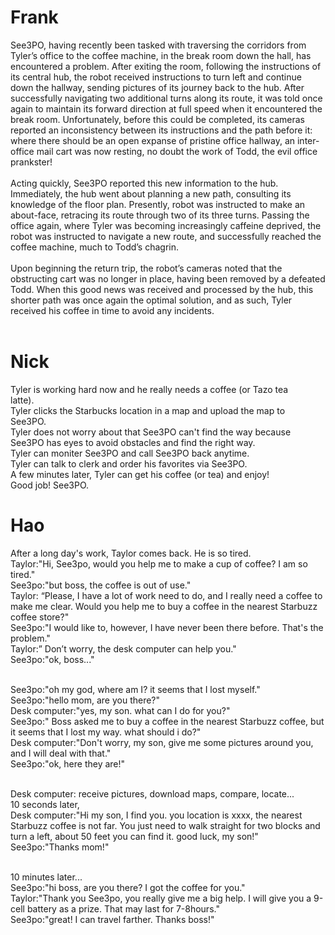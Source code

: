 # Frank #

See3PO, having recently been tasked with traversing the corridors from Tyler’s office to the coffee machine, in the break room down the hall, has encountered a problem. After exiting the room, following the instructions of its central hub, the robot received instructions to turn left and continue down the hallway, sending pictures of its journey back to the hub. After successfully navigating two additional turns along its route, it was told once again to maintain its forward direction at full speed when it encountered the break room. Unfortunately, before this could be completed, its cameras reported an inconsistency between its instructions and the path before it: where there should be an open expanse of pristine office hallway, an inter-office mail cart was now resting, no doubt the work of Todd, the evil office prankster!<br><br>
Acting quickly, See3PO reported this new information to the hub. Immediately, the hub went about planning a new path, consulting its knowledge of the floor plan. Presently, robot was instructed to make an about-face, retracing its route through two of its three turns.  Passing the office again, where Tyler was becoming increasingly caffeine deprived, the robot was instructed to navigate a new route, and successfully reached the coffee machine, much to Todd’s chagrin.<br><br>
Upon beginning the return trip, the robot’s cameras noted that the obstructing cart was no longer in place, having been removed by a defeated Todd. When this good news was received and processed by the hub, this shorter path was once again the optimal solution, and as such, Tyler received his coffee in time to avoid any incidents.<br><br>

<h1>Nick</h1>

Tyler is working hard now and he really needs a coffee (or Tazo tea<br>
latte).<br>
Tyler clicks the Starbucks location in a map and upload the map to<br>
See3PO.<br>
Tyler does not worry about that See3PO can't find the way because<br>
See3PO has eyes to avoid obstacles and find the right way.<br>
Tyler can moniter See3PO and call See3PO back anytime.<br>
Tyler can talk to clerk and order his favorites via See3PO.<br>
A few minutes later, Tyler can get his coffee (or tea) and enjoy!<br>
Good job! See3PO.<br>

<h1>Hao</h1>

After a long day's work, Taylor comes back. He is so tired.<br>
Taylor:"Hi, See3po, would you help me to make a cup of coffee? I am so tired."<br>
See3po:"but boss, the coffee is out of use."<br>
Taylor: “Please, I have a lot of work need to do, and I really need a coffee to make me clear. Would you help me to buy a coffee in the nearest Starbuzz coffee store?"<br>
See3po:"I would like to, however, I have never been there before. That's the problem."<br>
Taylor:” Don’t worry, the desk computer can help you."<br>
See3po:"ok, boss..."<br><br>

See3po:"oh my god, where am I? it seems that I lost myself."<br>
See3po:"hello mom, are you there?"<br>
Desk computer:"yes, my son. what can I do for you?"<br>
See3po:" Boss asked me to buy a coffee in the nearest Starbuzz coffee, but it seems that I lost my way. what should i do?"<br>
Desk computer:"Don't worry, my son, give me some pictures around you, and I will deal with that."<br>
See3po:"ok, here they are!"<br><br>

Desk computer: receive pictures, download maps, compare, locate...<br>
10 seconds later,<br>
Desk computer:"Hi my son, I find you. you location is xxxx, the nearest Starbuzz coffee is not far. You just need to walk straight for two blocks and turn a left, about 50 feet you can find it. good luck, my son!"<br>
See3po:"Thanks mom!"<br><br>

10 minutes later...<br>
See3po:"hi boss, are you there? I got the coffee for you."<br>
Taylor:"Thank you See3po, you really give me a big help. I will give you a 9-cell battery as a prize. That may last for 7-8hours."<br>
See3po:"great! I can travel farther. Thanks boss!"<br>